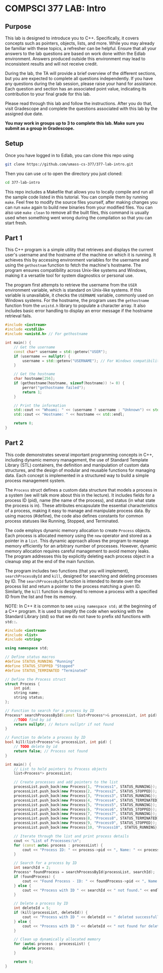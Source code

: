 # COMPSCI 377 LAB: Intro

## Purpose

This lab is designed to introduce you to C++. Specifically, it covers concepts such as pointers, objects, lists, and more. While you may already be familiar with these topics, a refresher can be helpful. Ensure that all your answers to the lab questions are based on work done within the Edlab environment. Answers produced outside this environment may lead to inconsistent results and will not receive credit.

During the lab, the TA will provide a brief overview of the different sections, but you are expected to complete all questions independently. If you have any questions during the lab session, please raise your hand for assistance. Each question and section has an associated point value, indicating its contribution to your final grade for this lab.

Please read through this lab and follow the instructions. After you do that, visit Gradescope and complete the questions associated with this lab by the assigned due date.

**You may work in groups up to 3 to complete this lab. Make sure you submit as a group in Gradescope.**

## Setup

Once you have logged in to Edlab, you can clone this repo using

```bash
git clone https://github.com/umass-cs-377/377-lab-intro.git
```

Then you can use `cd` to open the directory you just cloned:

```bash
cd 377-lab-intro
```

This repo includes a Makefile that allows you to locally compile and run all the sample code listed in this tutorial. You can compile them by running `make`. Feel free to modify the source files yourself, after making changes you can run `make` again to build new binaries from your modified files. You can also use `make clean` to remove all the built files, this command is usually used when something went wrong during the compilation so that you can start fresh.


## Part 1 
This C++ program is a simple utility that retrieves and displays the current user's username and the hostname of the machine on which it is running. It achieves this by accessing environment variables for the username and using the `gethostnam` function to fetch the machine's hostname. The program ensures compatibility across Unix-like systems and Windows, making it a versatile tool for system diagnostics or personal use.

The program first attempts to retrieve the username from the `USER` environment variable, which is standard on Unix-like systems. If this variable is unavailable, it checks the `USERNAME` variable, commonly used on Windows systems. For the hostname, the program uses the `gethostname` function from the `unistd.h` library to populate a character array. It also includes basic error handling to display an error message if the hostname retrieval fails.


```cpp
#include <iostream>
#include <cstdlib>
#include <unistd.h> // For gethostname

int main() {
    // Get the username
    const char* username = std::getenv("USER");
    if (username == nullptr) {
        username = std::getenv("USERNAME"); // For Windows compatibility
    }

    // Get the hostname
    char hostname[256];
    if (gethostname(hostname, sizeof(hostname)) != 0) {
        perror("gethostname failed");
        return 1;
    }

    // Print the information
    std::cout << "Whoami: " << (username ? username : "Unknown") << std::endl;
    std::cout << "Hostname: " << hostname << std::endl;

    return 0;
}
```
## Part 2
This code demonstrates several important programming concepts in C++, including dynamic memory management, the use of Standard Template Library (STL) containers, the definition and manipulation of custom data structures, and the design of modular and reusable functions for managing data. Each concept is implemented in a structured way to build a simple process management system. 

The `Process` struct defines a custom data structure that models a process in a system (we will talk more about this in the lecture). It includes fields for a process ID (pid), name (the name of the process), and status (in what state the process is in). These attributes encapsulate the essential characteristics of a process, making it easy to manage and manipulate process data. By using macros (#define), the code also defines constants for common process statuses like Running, Stopped, and Terminated.

The code employs dynamic memory allocation to create `Process` objects. Each process is allocated memory using the `new` operator and stored as a pointer in a `list`. This dynamic approach allows the program to manage memory efficiently for an arbitrary number of processes. However, dynamic memory allocation requires careful management to avoid memory leaks. The program addresses this by explicitly deleting each process object in a cleanup step at the end of the main function.

The program includes two functions (that you will implement), `searchProcessById` and `kill`, designed for searching and deleting processes by ID. The `searchProcessById` function is intended to iterate over the process list and return a pointer to the process matching a given ID. Similarly, the `kill` function is designed to remove a process with a specified ID from the list and free its memory.

NOTE:
In C++ it is common to see `using namespace std;` at the beginning of a C++ program. It is used to simplify the code when working with the Standard Library (std) so that we do not have to prefix std functions with `std::`. 

```cpp
#include <iostream>
#include <list>
#include <string>

using namespace std;

// Define status macros
#define STATUS_RUNNING "Running"
#define STATUS_STOPPED "Stopped"
#define STATUS_TERMINATED "Terminated"

// Define the Process struct
struct Process {
    int pid;
    string name;
    string status;
};

// Function to search for a process by ID
Process* searchProcessById(const list<Process*>& processList, int pid) {
    //TODO find by id 
    return nullptr; // Return nullptr if not found
}

// Function to delete a process by ID
bool kill(list<Process*>& processList, int pid) {
    // TODO delete by id
    return false; // Process not found
}

int main() {
    // List to hold pointers to Process objects
    list<Process*> processList;

    // Create processes and add pointers to the list
    processList.push_back(new Process{1, "Process1", STATUS_RUNNING});
    processList.push_back(new Process{2, "Process2", STATUS_STOPPED});
    processList.push_back(new Process{3, "Process3", STATUS_RUNNING});
    processList.push_back(new Process{4, "Process4", STATUS_TERMINATED});
    processList.push_back(new Process{5, "Process5", STATUS_RUNNING});
    processList.push_back(new Process{6, "Process6", STATUS_STOPPED});
    processList.push_back(new Process{7, "Process7", STATUS_RUNNING});
    processList.push_back(new Process{8, "Process8", STATUS_TERMINATED});
    processList.push_back(new Process{9, "Process9", STATUS_STOPPED});
    processList.push_back(new Process{10, "Process10", STATUS_RUNNING});

    // Iterate through the list and print process details
    cout << "List of Processes:\n";
    for (const auto& process : processList) {
        cout << "Process ID: " << process->pid << ", Name: " << process->name << endl;
    }

    // Search for a process by ID
    int searchId = 2;
    Process* foundProcess = searchProcessById(processList, searchId);
    if (foundProcess) {
        cout << "Found Process - ID: " << foundProcess->pid << ", Name: " << foundProcess->name << ", Status: " << foundProcess->status << endl;
    } else {
        cout << "Process with ID " << searchId << " not found." << endl;
    }

    // Delete a process by ID
    int deleteId = 5;
    if (kill(processList, deleteId)) {
        cout << "Process with ID " << deleteId << " deleted successfully." << endl;
    } else {
        cout << "Process with ID " << deleteId << " not found for deletion." << endl;
    }

    // Clean up dynamically allocated memory
    for (auto& process : processList) {
        delete process;
    }

    return 0;
}
```



